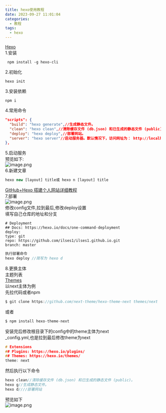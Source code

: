 ```yaml
---
title: hexo使用教程
date: 2023-09-27 11:01:04
categories:
  - 教程
tags:
  - hexo
---
```

[Hexo](https://hexo.io/zh-cn/index.html)<br />1.安装

```tsx
 npm install -g hexo-cli
```

2.初始化

```tsx
hexo init
```

3.安装依赖

```tsx
npm i
```

4.常用命令

```json
"scripts": {
  "build": "hexo generate",//生成静态文件。
  "clean": "hexo clean",//清除缓存文件 (db.json) 和已生成的静态文件 (public)。
  "deploy": "hexo deploy",//部署网站。
  "server": "hexo server"//启动服务器。默认情况下，访问网址为： http://localhost:4000/。
},
```

5.启动服务<br />预览如下:<br />![image.png](https://cdn.nlark.com/yuque/0/2023/png/32689472/1695715234542-94e0a0d0-b7a9-4f69-8109-2b27e9ff8b33.png#averageHue=%23d0cdc2&clientId=u26d2356b-8686-4&from=paste&height=694&id=ppwLB&originHeight=867&originWidth=1740&originalType=binary&ratio=1.25&rotation=0&showTitle=false&size=691303&status=done&style=none&taskId=uc9674062-56a0-459e-b458-efa99655c3f&title=&width=1392)<br />6.新建文章

```jsx
hexo new [layout] title或 hexo n [layout] title
```

[GitHub+Hexo 搭建个人网站详细教程](https://zhuanlan.zhihu.com/p/26625249)<br />7.部署<br />![image.png](https://cdn.nlark.com/yuque/0/2023/png/32689472/1695783421947-1e1c3c62-d5c6-4c1a-9654-00070e4d3b90.png#averageHue=%232a2a24&clientId=ud4a7299d-9004-4&from=paste&height=124&id=OOb0j&originHeight=155&originWidth=345&originalType=binary&ratio=1.25&rotation=0&showTitle=false&size=10728&status=done&style=none&taskId=u2e284011-9b48-46f7-b3f1-b00f3ffe426&title=&width=276)<br />修改config文件,拉到最后,修改deploy设置<br />填写自己仓库的地址和分支

```
# Deployment
## Docs: https://hexo.io/docs/one-command-deployment
deploy:
type: git
repo: https://github.com/ilses1/ilses1.github.io.git
branch: master

```

```c
执行部署命令
hexo deploy //简写为 hexo d
```

8.更换主体<br />主题列表<br />[Themes](https://hexo.io/themes/)<br />以next主体为例<br />先拉代码或者npm

```c
$ git clone https://github.com/next-theme/hexo-theme-next themes/next
```

或者

```c
$ npm install hexo-theme-next
```

安装完后修改根目录下的config中的theme主体为next<br />_config.yml,也是拉到最后修改theme为next

```c
# Extensions
## Plugins: https://hexo.io/plugins/
## Themes: https://hexo.io/themes/
theme: next

```

然后执行以下命令

```c
hexo clean//清除缓存文件 (db.json) 和已生成的静态文件 (public)。
hexo g//生成静态文件。
hexo d////部署网站
```

预览如下<br />![image.png](https://cdn.nlark.com/yuque/0/2023/png/32689472/1695785182231-e4907cda-ed15-44f6-b723-4d06df2a1fbe.png#averageHue=%23fdfdfd&clientId=ud4a7299d-9004-4&from=paste&height=653&id=u4a32cf4a&originHeight=816&originWidth=1534&originalType=binary&ratio=1.25&rotation=0&showTitle=false&size=44858&status=done&style=none&taskId=uf0a83771-389e-4b37-b0a3-86a8dc8b4e3&title=&width=1227.2)

